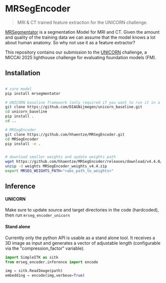 # MRSegEncoder
>MRI & CT trained feature extraction for the UNICORN challenge.

[MRSegmentator](https://github.com/hhaentze/MRSegmentator) is a segmentation Model for MRI and CT. Given the amount and quality of the training data we can assume that the model knows a lot about human anatomy. So why not use it as a feature extractor?

This repository contains our submission to the [UNICORN](https://unicorn.grand-challenge.org/unicorn/) challenge, a MICCAI 2025 lighthouse challenge for evaluating foundation models (FM). 


## Installation
```bash

# core model
pip install mrsegmentator

# UNICORN baseline framework (only required if you want to run it in a UNICRON setting)
git clone https://github.com/DIAGNijmegen/unicorn_baseline.git
cd unicorn_baseline
pip install .
cd ..

# MRSegEncoder
git clone https://github.com/hhaentze/MRSegEncoder.git
cd MRSegEncoder
pip install -e .


# download smaller weights and update weights path
wget https://github.com/hhaentze/MRSegEncoder/releases/download/v4.4.0/MRSegEncoder_weights_v4.4.zip
unzip -d weights MRSegEncoder_weights_v4.4.zip
export MRSEG_WEIGHTS_PATH="<abs_path_to_weights>"
```

## Inference
#### UNICORN
Make sure to update source and target directories in the code (hardcoded), then run `mrseg_encoder_unicorn`

#### Stand alone
Currently only the python API is usable as a stand alone tool. It receives a 3D image as input and generates a vector of adjustable length (configurable via the "compression_factor" variable).
```python
import SimpleITK as sitk
from mrseg_encoder.inference import encode 

img = sitk.ReadImage(path)
embedding = encode(img,verbose=True)
```